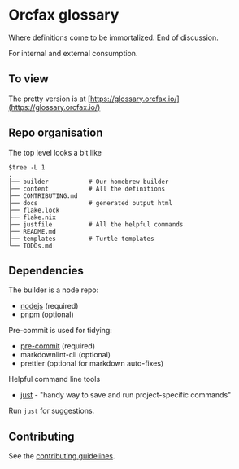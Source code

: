 # Orcfax glossary

Where definitions come to be immortalized. End of discussion.

For internal and external consumption.

## To view

The pretty version is at [https://glossary.orcfax.io/](https://glossary.orcfax.io/)

## Repo organisation

The top level looks a bit like

```sample
$tree -L 1
.
├── builder           # Our homebrew builder
├── content           # All the definitions
├── CONTRIBUTING.md
├── docs              # generated output html
├── flake.lock
├── flake.nix
├── justfile          # All the helpful commands
├── README.md
├── templates         # Turtle templates
└── TODOs.md
```

## Dependencies

The builder is a node repo:

+ [nodejs](https://nodejs.org/en) (required)
+ pnpm (optional)

Pre-commit is used for tidying:

+ [pre-commit](https://pre-commit.com/) (required)
+ markdownlint-cli (optional)
+ prettier (optional for markdown auto-fixes)

Helpful command line tools

+ [just](https://github.com/casey/just) - "handy way to save and
  run project-specific commands"

Run `just` for suggestions.

## Contributing

See the [contributing guidelines](./CONTRIBUTING.md).
